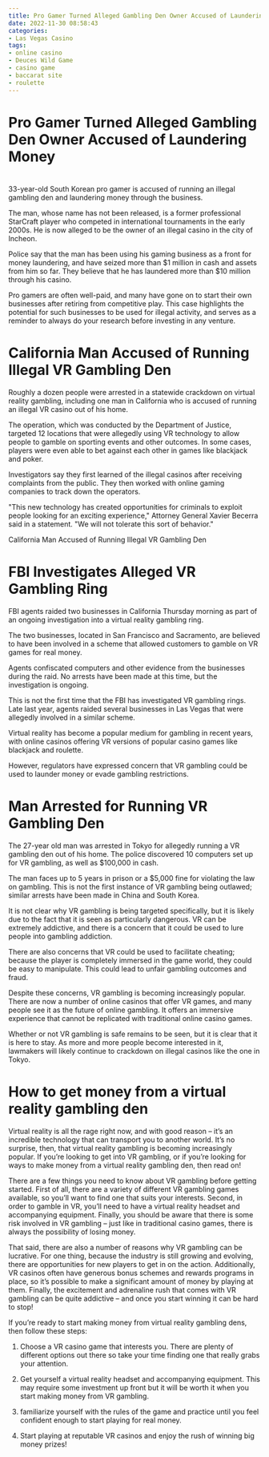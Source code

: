 ```yaml
---
title: Pro Gamer Turned Alleged Gambling Den Owner Accused of Laundering Money
date: 2022-11-30 08:58:43
categories:
- Las Vegas Casino
tags:
- online casino
- Deuces Wild Game
- casino game
- baccarat site
- roulette
---
```



#  Pro Gamer Turned Alleged Gambling Den Owner Accused of Laundering Money

#

 33-year-old South Korean pro gamer is accused of running an illegal gambling den and laundering money through the business.

The man, whose name has not been released, is a former professional StarCraft player who competed in international tournaments in the early 2000s. He is now alleged to be the owner of an illegal casino in the city of Incheon.

Police say that the man has been using his gaming business as a front for money laundering, and have seized more than $1 million in cash and assets from him so far. They believe that he has laundered more than $10 million through his casino.

Pro gamers are often well-paid, and many have gone on to start their own businesses after retiring from competitive play. This case highlights the potential for such businesses to be used for illegal activity, and serves as a reminder to always do your research before investing in any venture.

#  California Man Accused of Running Illegal VR Gambling Den

Roughly a dozen people were arrested in a statewide crackdown on virtual reality gambling, including one man in California who is accused of running an illegal VR casino out of his home.

The operation, which was conducted by the Department of Justice, targeted 12 locations that were allegedly using VR technology to allow people to gamble on sporting events and other outcomes. In some cases, players were even able to bet against each other in games like blackjack and poker.

Investigators say they first learned of the illegal casinos after receiving complaints from the public. They then worked with online gaming companies to track down the operators.

"This new technology has created opportunities for criminals to exploit people looking for an exciting experience," Attorney General Xavier Becerra said in a statement. "We will not tolerate this sort of behavior."

California Man Accused of Running Illegal VR Gambling Den

#  FBI Investigates Alleged VR Gambling Ring

FBI agents raided two businesses in California Thursday morning as part of an ongoing investigation into a virtual reality gambling ring.

The two businesses, located in San Francisco and Sacramento, are believed to have been involved in a scheme that allowed customers to gamble on VR games for real money.

Agents confiscated computers and other evidence from the businesses during the raid. No arrests have been made at this time, but the investigation is ongoing.

This is not the first time that the FBI has investigated VR gambling rings. Late last year, agents raided several businesses in Las Vegas that were allegedly involved in a similar scheme.

Virtual reality has become a popular medium for gambling in recent years, with online casinos offering VR versions of popular casino games like blackjack and roulette.

However, regulators have expressed concern that VR gambling could be used to launder money or evade gambling restrictions.

#  Man Arrested for Running VR Gambling Den

The 27-year old man was arrested in Tokyo for allegedly running a VR gambling den out of his home. The police discovered 10 computers set up for VR gambling, as well as $100,000 in cash.

The man faces up to 5 years in prison or a $5,000 fine for violating the law on gambling. This is not the first instance of VR gambling being outlawed; similar arrests have been made in China and South Korea.

It is not clear why VR gambling is being targeted specifically, but it is likely due to the fact that it is seen as particularly dangerous. VR can be extremely addictive, and there is a concern that it could be used to lure people into gambling addiction.

There are also concerns that VR could be used to facilitate cheating; because the player is completely immersed in the game world, they could be easy to manipulate. This could lead to unfair gambling outcomes and fraud.

Despite these concerns, VR gambling is becoming increasingly popular. There are now a number of online casinos that offer VR games, and many people see it as the future of online gambling. It offers an immersive experience that cannot be replicated with traditional online casino games.

Whether or not VR gambling is safe remains to be seen, but it is clear that it is here to stay. As more and more people become interested in it, lawmakers will likely continue to crackdown on illegal casinos like the one in Tokyo.

#  How to get money from a virtual reality gambling den

Virtual reality is all the rage right now, and with good reason – it’s an incredible technology that can transport you to another world. It’s no surprise, then, that virtual reality gambling is becoming increasingly popular. If you’re looking to get into VR gambling, or if you’re looking for ways to make money from a virtual reality gambling den, then read on!

There are a few things you need to know about VR gambling before getting started. First of all, there are a variety of different VR gambling games available, so you’ll want to find one that suits your interests. Second, in order to gamble in VR, you’ll need to have a virtual reality headset and accompanying equipment. Finally, you should be aware that there is some risk involved in VR gambling – just like in traditional casino games, there is always the possibility of losing money.

That said, there are also a number of reasons why VR gambling can be lucrative. For one thing, because the industry is still growing and evolving, there are opportunities for new players to get in on the action. Additionally, VR casinos often have generous bonus schemes and rewards programs in place, so it’s possible to make a significant amount of money by playing at them. Finally, the excitement and adrenaline rush that comes with VR gambling can be quite addictive – and once you start winning it can be hard to stop!

If you’re ready to start making money from virtual reality gambling dens, then follow these steps:

1) Choose a VR casino game that interests you. There are plenty of different options out there so take your time finding one that really grabs your attention.

2) Get yourself a virtual reality headset and accompanying equipment. This may require some investment up front but it will be worth it when you start making money from VR gambling.

3) familiarize yourself with the rules of the game and practice until you feel confident enough to start playing for real money.

4) Start playing at reputable VR casinos and enjoy the rush of winning big money prizes!